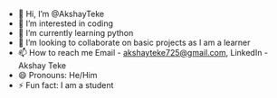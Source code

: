- 👋 Hi, I’m @AkshayTeke
- 👀 I’m interested in coding
- 🌱 I’m currently learning python
- 💞️ I’m looking to collaborate on basic projects as I am a learner
- 📫 How to reach me Email - akshayteke725@gmail.com, LinkedIn - Akshay Teke
- 😄 Pronouns: He/Him
- ⚡ Fun fact: I am a student

<!---
AkshayTeke/AkshayTeke is a ✨ special ✨ repository because its `README.md` (this file) appears on your GitHub profile.
You can click the Preview link to take a look at your changes.
--->
